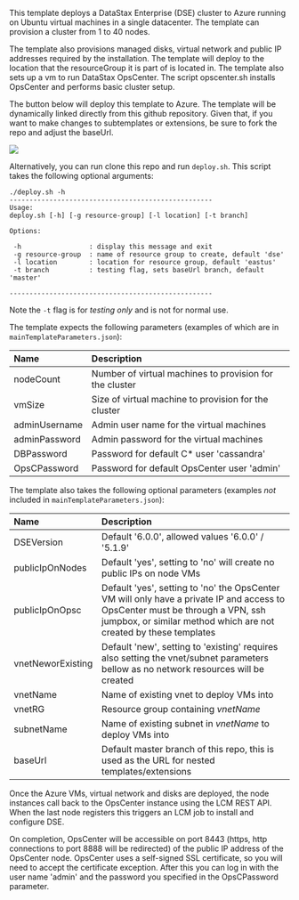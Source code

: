 This template deploys a DataStax Enterprise (DSE) cluster to Azure running on Ubuntu virtual machines in a single datacenter.  The template can provision a cluster from 1 to 40 nodes.  

The template also provisions managed disks, virtual network and public IP addresses required by the installation.  The template will deploy to the location that the resourceGroup it is part of is located in. The template also sets up a vm to run DataStax OpsCenter.  The script opscenter.sh installs OpsCenter and performs basic cluster setup.

The button below will deploy this template to Azure.  The template will be dynamically linked directly from this github repository.  Given that, if you want to make changes to subtemplates or extensions, be sure to fork the repo and adjust the baseUrl.

<a href="https://portal.azure.com/#create/Microsoft.Template/uri/https%3A%2F%2Fraw.githubusercontent.com%2FDSPN%2Fazure-resource-manager-dse%2Fmaster%2Fsingledc%2FmainTemplate.json" target="_blank">
    <img src="http://azuredeploy.net/deploybutton.png"/>
</a>

Alternatively, you can run clone this repo and run `deploy.sh`. This script takes the following optional arguments:

```
./deploy.sh -h
---------------------------------------------------
Usage:
deploy.sh [-h] [-g resource-group] [-l location] [-t branch]

Options:

 -h                 : display this message and exit
 -g resource-group  : name of resource group to create, default 'dse'
 -l location        : location for resource group, default 'eastus'
 -t branch          : testing flag, sets baseUrl branch, default 'master'

---------------------------------------------------
```
Note the `-t` flag is for *testing only* and is not for normal use.

The template expects the following parameters (examples of which are in `mainTemplateParameters.json`):

| Name   | Description |
|:--- |:---|
| nodeCount | Number of virtual machines to provision for the cluster |
| vmSize | Size of virtual machine to provision for the cluster |
| adminUsername  | Admin user name for the virtual machines |
| adminPassword  | Admin password for the virtual machines |
| DBPassword  | Password for default C* user 'cassandra' |
| OpsCPassword | Password for default OpsCenter user 'admin' |

The template also takes the following optional parameters (examples *not* included in `mainTemplateParameters.json`):

| Name   | Description |
|:--- |:---|
| DSEVersion | Default '6.0.0', allowed values '6.0.0' / '5.1.9' |
| publicIpOnNodes | Default 'yes', setting to 'no' will create no public IPs on node VMs |
| publicIpOnOpsc | Default 'yes', setting to 'no' the OpsCenter VM will only have a private IP and access to OpsCenter must be through a VPN, ssh jumpbox, or similar method which are not created by these templates  |
| vnetNeworExisting | Default 'new', setting to 'existing' requires also setting the vnet/subnet parameters bellow as no network resources will be created |
| vnetName | Name of existing vnet to deploy VMs into |
| vnetRG | Resource group containing *vnetName* |
| subnetName | Name of existing subnet in *vnetName* to deploy VMs into |
| baseUrl | Default master branch of this repo, this is used as the URL for nested templates/extensions |

Once the Azure VMs, virtual network and disks are deployed, the node instances call back to the OpsCenter instance using the LCM REST API.  When the last node registers this triggers an LCM job to install and configure DSE.

On completion, OpsCenter will be accessible on port 8443 (https, http connections to port 8888 will be redirected) of the public IP address of the OpsCenter node. OpsCenter uses a self-signed SSL certificate, so you will need to accept the certificate exception. After this you can log in with the user name 'admin' and the password you specified in the OpsCPassword parameter.
